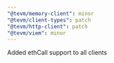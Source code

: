 ```yaml
---
"@tevm/memory-client": minor
"@tevm/client-types": patch
"@tevm/http-client": patch
"@tevm/viem": minor
---
```


Added ethCall support to all clients
